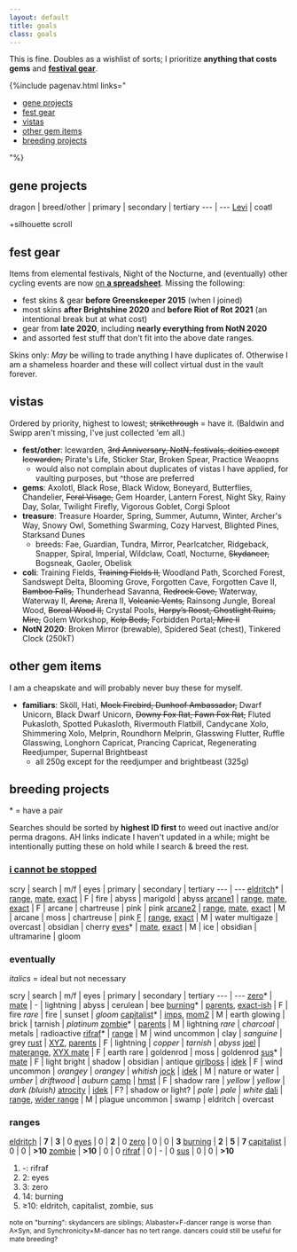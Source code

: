 ```yaml
---
layout: default
title: goals
class: goals
---
```

This is fine. Doubles as a wishlist of sorts; I prioritize **anything that costs gems** and **[festival gear](https://docs.google.com/spreadsheets/d/1-mLVoA-2ItW951fS9JMNEpV1myB50YQLFdc545EiBGU/edit?usp=sharing)**.

{%include pagenav.html links="<ul><li><a href='#gene-projects'>gene projects</a></li><li><a href='#fest-gear'>fest gear</a></li><li><a href='#vistas'>vistas</a></li><li><a href='#other-gem-items'>other gem items</a></li><li><a href='#breeding-projects'>breeding projects</a></li></ul>"%}

## gene projects

dragon | breed/other | primary | secondary | tertiary
--- | ---
[Levi](https://flightrising.com/main.php?dragon=50610501) | coatl

+silhouette scroll <!--non-->

## fest gear

Items from elemental festivals, Night of the Nocturne, and (eventually) other cycling events are now [on <b>a spreadsheet</b>](https://docs.google.com/spreadsheets/d/1-mLVoA-2ItW951fS9JMNEpV1myB50YQLFdc545EiBGU/edit?usp=sharing). Missing the following:

- fest skins & gear <b>before Greenskeeper 2015</b> (when I joined)
- most skins <b>after Brightshine 2020</b> and <b>before Riot of Rot 2021</b> (an intentional break but at what cost)
- gear from <b>late 2020</b>, including <b>nearly everything from NotN 2020</b>
- and assorted fest stuff that don't fit into the above date ranges.

<span class="sc">Skins only:</span> *May* be willing to trade anything I have duplicates of. Otherwise I am a shameless hoarder and these will collect virtual dust in the vault forever.

## vistas

Ordered by priority, highest to lowest; ~~strikethrough~~ = have it. (Baldwin and Swipp aren't missing, I've just collected 'em all.)

- <b>fest/other</b>: Icewarden, ~~3rd Anniversary, NotN, festivals, deities except Icewarden,~~ Pirate's Life, Sticker Star, Broken Spear, Practice Weaopns
	- would also not complain about duplicates of vistas I have applied, for vaulting purposes, but ^those are preferred
- <b>gems</b>: Axolotl, Black Rose, Black Widow, Boneyard, Butterflies, Chandelier, ~~Feral Visage,~~ Gem Hoarder, Lantern Forest, Night Sky, Rainy Day, Solar, Twilight Firefly, Vigorous Goblet, Corgi Sploot
- <b>treasure</b>: Treasure Hoarder, Spring, Summer, Autumn, Winter, Archer's Way, Snowy Owl, Something Swarming, Cozy Harvest, Blighted Pines, Starksand Dunes
	- breeds: Fae, Guardian, Tundra, Mirror, Pearlcatcher, Ridgeback, Snapper, Spiral, Imperial, Wildclaw, Coatl, Nocturne, ~~Skydancer,~~ Bogsneak, Gaoler, Obelisk
- <b>coli</b>: Training Fields, ~~Training Fields II,~~ Woodland Path, Scorched Forest, Sandswept Delta, Blooming Grove, Forgotten Cave, Forgotten Cave II, ~~Bamboo Falls,~~ Thunderhead Savanna, ~~Redrock Cove,~~ Waterway, Waterway II, ~~Arena,~~ Arena II, ~~Volcanic Vents,~~ Rainsong Jungle, Boreal Wood, ~~Boreal Wood II,~~ Crystal Pools, ~~Harpy’s Roost, Ghostlight Ruins, Mire,~~ Golem Workshop, ~~Kelp Beds,~~ Forbidden Portal~~, Mire II~~
- <b>NotN 2020</b>: Broken Mirror (brewable), Spidered Seat (chest), Tinkered Clock (250kT)

## other gem items

I am a cheapskate and will probably never buy these for myself.

<!-- - <b>apparel</b>: currently none, keeping this section in case it becomes relevant again anyway-->
- <b>familiars</b>: Sköll, Hati, ~~Mock Firebird, Dunhoof Ambassador,~~ Dwarf Unicorn, Black Dwarf Unicorn, ~~Downy Fox Rat, Fawn Fox Rat,~~ Fluted Pukasloth, Spotted Pukasloth, Rivermouth Flatbill, Candycane Xolo, Shimmering Xolo, Melprin, Roundhorn Melprin, Glasswing Flutter, Ruffle Glasswing, Longhorn Capricat, Prancing Capricat, Regenerating Reedjumper, Supernal Brightbeast
	- all 250g except for the reedjumper and brightbeast (325g)

## breeding projects

\* = have a pair

Searches should be sorted by <b>highest ID first</b> to weed out inactive and/or perma dragons. AH links indicate I haven't updated in a while; might be intentionally putting these on hold while I search & breed the rest.

### [i cannot be stopped](https://flightrising.com/main.php?p=lair&id=154165&tab=dragon&did=24247054)

scry | search | m/f | eyes | primary | secondary | tertiary
--- | ---
[eldritch](https://www1.flightrising.com/scrying/predict?breed=3&gender=1&age=1&bodygene=23&body=96&winggene=23&wings=75&tertgene=15&tert=96&element=11&eyetype=0)\* | [range](https://www1.flightrising.com/auction-house/buy/realm/dragons?d_body_range=126-28&d_wings_range=167-172&d_tert_range=126-28&collapse=1), [mate](https://www1.flightrising.com/search/dragons?sort=id_desc&name=&exalted=0&progen=&breed=&bodygene=&winggene=&tertgene=&gender=1&body=&wings=&tert=96&element=&body_range=96-28&wings_range=75-84&tert_range=&age=&rtb=&gen1=&pattern=&id_length=&level_min=&level_max=&eyetype=&hibernal_cooldown_status=&ancient=&named=&hibernal=&sort=id_desc&collapse=1), [exact](https://www1.flightrising.com/search/dragons?sort=id_desc&name=&exalted=0&progen=&breed=&bodygene=&winggene=&tertgene=&gender=&body=96&wings=75&tert=&element=&body_range=&wings_range=&tert_range=&age=&rtb=&gen1=&pattern=XYX&id_length=&level_min=&level_max=&eyetype=&hibernal_cooldown_status=&ancient=&named=&hibernal=&sort=id_desc&collapse=1) | F |  fire | abyss | marigold | abyss
[arcane1](https://www1.flightrising.com/scrying/predict?breed=17&gender=1&age=1&bodygene=29&body=155&winggene=28&wings=66&tertgene=26&tert=66&element=9&eyetype=0) | [range](https://www1.flightrising.com/auction-house/buy/realm/dragons?d_body_range=130-123&d_wings_range=160-85&d_tert_range=160-85&collapse=1), [mate](https://www1.flightrising.com/search/dragons?sort=id_desc&name=&exalted=0&progen=&breed=&bodygene=&winggene=&tertgene=&gender=0&body=&wings=&tert=66&element=&body_range=155-123&wings_range=66-85&tert_range=&age=&rtb=&gen1=&pattern=&id_length=&level_min=&level_max=&eyetype=&hibernal_cooldown_status=&ancient=&named=&hibernal=&sort=id_desc), [exact](https://www1.flightrising.com/search/dragons?sort=id_desc&name=&exalted=0&progen=&breed=&bodygene=&winggene=&tertgene=&gender=&body=155&wings=66&tert=&element=&body_range=&wings_range=&tert_range=&age=&rtb=&gen1=&pattern=XYY&id_length=&level_min=&level_max=&eyetype=&hibernal_cooldown_status=&ancient=&named=&hibernal=&sort=id_desc&collapse=1) | F | arcane | chartreuse | pink | pink
[arcane2](https://www1.flightrising.com/scrying/predict?breed=17&gender=0&age=1&bodygene=29&body=115&winggene=29&wings=155&tertgene=26&tert=66&element=9&eyetype=0) | [range](https://www1.flightrising.com/auction-house/buy/realm/dragons?d_body_range=173-93&d_wings_range=130-123&d_tert_range=160-85&collapse=1), [mate](https://www1.flightrising.com/search/dragons?sort=id_desc&name=&exalted=0&progen=&breed=17&bodygene=&winggene=&tertgene=&gender=1&body=115&wings=155&tert=&element=&body_range=&wings_range=&tert_range=66-65&age=&rtb=&gen1=&pattern=&id_length=&level_min=&level_max=&eyetype=&hibernal_cooldown_status=&ancient=&named=&hibernal=&sort=id_desc), [exact](https://www1.flightrising.com/search/dragons?sort=id_desc&name=&exalted=0&progen=&breed=&bodygene=&winggene=&tertgene=&gender=&body=115&wings=155&tert=66&element=&body_range=&wings_range=&tert_range=&age=&rtb=&gen1=&pattern=&id_length=&level_min=&level_max=&eyetype=&hibernal_cooldown_status=&ancient=&named=&hibernal=&sort=id_desc&collapse=1) | M | arcane | moss | chartreuse | pink
[F](https://www1.flightrising.com/scrying/predict?breed=18&gender=0&age=1&bodygene=47&body=126&winggene=54&wings=10&tertgene=42&tert=116&element=4&eyetype=5) | [range](https://www1.flightrising.com/auction-house/buy/realm/dragons?d_body_range=23-26&d_wings_range=70-11&d_tert_range=169-161&collapse=1), [exact](https://www1.flightrising.com/search/dragons?sort=id_desc&name=&exalted=0&progen=&breed=&bodygene=&winggene=&tertgene=&gender=&body=126&wings=10&tert=116&element=&body_range=&wings_range=&tert_range=&age=&rtb=&gen1=&pattern=&id_length=&level_min=&level_max=&eyetype=&hibernal_cooldown_status=&ancient=&named=&hibernal=&sort=id_desc&collapse=1) | M | water multigaze | overcast | obsidian | cherry
[eyes](https://www1.flightrising.com/scrying/predict?breed=7&gender=0&age=1&bodygene=18&body=10&winggene=5&wings=90&tertgene=24&tert=98&element=6&eyetype=8)\* | [mate](https://www1.flightrising.com/search/dragons?sort=id_desc&name=&exalted=0&progen=&breed=&bodygene=&winggene=&tertgene=&gender=1&body=10&wings=90&tert=98&element=&body_range=&wings_range=&tert_range=&age=&rtb=&gen1=&pattern=&id_length=&level_min=&level_max=&eyetype=&hibernal_cooldown_status=&ancient=&named=&hibernal=&silhouette_unlocked=&sort=id_desc&nocollapse=1), [exact](https://www1.flightrising.com/search/dragons?sort=id_desc&name=&exalted=0&progen=&breed=&bodygene=&winggene=&tertgene=&gender=&body=10&wings=90&tert=98&element=&body_range=&wings_range=&tert_range=&age=&rtb=&gen1=&pattern=&id_length=&level_min=&level_max=&eyetype=&hibernal_cooldown_status=&ancient=&named=&hibernal=&sort=id_desc&nocollapse=1) | M | ice | obsidian | ultramarine | gloom

### eventually

<i>italics</i> = ideal but not necessary

scry | search | m/f | eyes | primary | secondary | tertiary
--- | ---
[zero](https://www1.flightrising.com/scrying/predict?breed=13&gender=0&age=1&bodygene=15&body=96&winggene=20&wings=117&tertgene=5&tert=3&element=5&eyetype=0)\* | [mate](https://www1.flightrising.com/search/dragons?sort=id_desc&name=&exalted=0&progen=&breed=&bodygene=&winggene=&tertgene=&gender=1&body=96&wings=117&tert=3&element=&body_range=&wings_range=&tert_range=&age=&rtb=&gen1=&pattern=&id_length=&level_min=&level_max=&eyetype=&hibernal_cooldown_status=&ancient=&named=&hibernal=&silhouette_unlocked=&sort=id_desc&nocollapse=1) | - | lightning | abyss | cerulean | bee
[burning](https://www1.flightrising.com/scrying/predict?breed=18&gender=1&age=1&bodygene=56&body=48&winggene=56&wings=172&tertgene=48&tert=98&element=11&eyetype=3)\* | [parents](https://www1.flightrising.com/auction-house/buy/realm/dragons?d_body_range=133-158&d_wings_range=84-105&d_tert_range=91-8&nocollapse=1&collapse=1), [exact-ish](https://www1.flightrising.com/search/dragons?sort=id_desc&name=&exalted=0&progen=&breed=&bodygene=&winggene=&tertgene=&gender=&body=48&wings=172&tert=&element=&body_range=&wings_range=&tert_range=146-8&age=&rtb=&gen1=&pattern=&id_length=&level_min=&level_max=&eyetype=&hibernal_cooldown_status=&ancient=&named=&hibernal=&silhouette_unlocked=&sort=id_desc&nocollapse=1) | F | fire <i>rare</i> | fire | sunset | <i>gloom</i>
[capitalist](https://www1.flightrising.com/scrying/predict?breed=8&gender=0&age=1&bodygene=24&body=107&winggene=17&wings=124&tertgene=21&tert=4&element=1&eyetype=7)\* | [imps](https://www1.flightrising.com/search/dragons?sort=id_desc&name=&exalted=0&progen=&breed=8&bodygene=&winggene=&tertgene=&gender=&body=107&wings=124&tert=&element=&body_range=&wings_range=&tert_range=&age=&rtb=&gen1=&pattern=&id_length=&level_min=&level_max=&eyetype=&hibernal_cooldown_status=&ancient=&named=&hibernal=&silhouette_unlocked=&sort=id_desc), [mom2](https://www1.flightrising.com/search/dragons?sort=id_desc&name=&exalted=0&progen=&breed=8&bodygene=&winggene=&tertgene=&gender=1&body=107&wings=124&tert=&element=&body_range=&wings_range=&tert_range=&age=&rtb=&gen1=&pattern=&id_length=&level_min=&level_max=&eyetype=&hibernal_cooldown_status=&ancient=&named=&hibernal=&silhouette_unlocked=&sort=id_desc) | M | earth glowing | brick | tarnish | *platinum*
[zombie](https://www1.flightrising.com/scrying/predict?breed=14&gender=0&age=1&bodygene=57&body=7&winggene=17&wings=140&tertgene=6&tert=130&element=5&eyetype=3)\* | [parents](https://www1.flightrising.com/search/dragons?sort=id_desc&name=&exalted=0&progen=&breed=&bodygene=&winggene=&tertgene=&gender=&body=&wings=140&tert=130&element=&body_range=146-70&wings_range=&tert_range=&age=&rtb=&gen1=&pattern=&id_length=&level_min=&level_max=&eyetype=&hibernal_cooldown_status=&ancient=&named=&hibernal=&silhouette_unlocked=&sort=id_desc) | M | lightning *rare* | *charcoal* | metals | radioactive
[rifraf](https://www1.flightrising.com/scrying/predict?breed=11&gender=0&age=1&bodygene=6&body=106&winggene=23&wings=121&tertgene=18&tert=6&element=3&eyetype=1)\* | [range](https://www1.flightrising.com/search/dragons?sort=id_desc&name=&exalted=0&progen=&breed=&bodygene=&winggene=&tertgene=&gender=&body=106&wings=&tert=6&element=&body_range=&wings_range=57-107&tert_range=&age=&rtb=&gen1=&pattern=&id_length=&level_min=&level_max=&eyetype=&hibernal_cooldown_status=&ancient=&named=&hibernal=&silhouette_unlocked=&sort=id_desc) | M | wind uncommon | clay | *sanguine* | grey
[rust](https://www1.flightrising.com/scrying/predict?breed=11&gender=1&age=1&bodygene=10&body=94&winggene=57&wings=124&tertgene=18&tert=96&element=5&eyetype=0) | [XYZ](https://www1.flightrising.com/search/dragons?sort=id_desc&name=&exalted=0&progen=&breed=&bodygene=&winggene=&tertgene=&gender=1&body=57%2C94%2C140%2C124&wings=124%2C94%2C57%2C140&tert=96%2C176%2C151&element=5&body_range=&wings_range=&tert_range=&age=&rtb=&gen1=&pattern=XYZ&id_length=&level_min=&level_max=&eyetype=&hibernal_cooldown_status=&ancient=&named=&hibernal=&silhouette_unlocked=&sort=id_desc), [parents](https://www1.flightrising.com/search/dragons?sort=id_desc&name=&exalted=0&progen=&breed=&bodygene=&winggene=&tertgene=&gender=&body=&wings=&tert=&element=&body_range=94-57&wings_range=162-55&tert_range=96-27&age=&rtb=&gen1=&pattern=&id_length=&level_min=&level_max=&eyetype=&hibernal_cooldown_status=&ancient=&named=&hibernal=&silhouette_unlocked=&sort=id_desc) | F | lightning | *copper* | *tarnish* | *abyss*
[joel](https://www1.flightrising.com/scrying/predict?breed=15&gender=1&age=1&bodygene=0&body=41&winggene=59&wings=115&tertgene=38&tert=41&element=1&eyetype=3) |  [materange](https://www1.flightrising.com/search/dragons?page=1&sort=id_asc&name=&exalted=0&progen=&breed=&bodygene=&winggene=&tertgene=&gender=0&body=&wings=&tert=&element=&body_range=115-103&wings_range=142-41&tert_range=115-103&age=&rtb=&gen1=&pattern=&id_length=&level_min=&level_max=&eyetype=&hibernal_cooldown_status=&ancient=&named=&hibernal=&silhouette_unlocked=&sort=id_desc), [XYX mate](https://www1.flightrising.com/search/dragons?page=1&sort=id_asc&name=&exalted=0&progen=&breed=&bodygene=&winggene=&tertgene=&gender=0&body=41&wings=&tert=41&element=&body_range=&wings_range=142-41&tert_range=&age=&rtb=&gen1=&pattern=&id_length=&level_min=&level_max=&eyetype=&hibernal_cooldown_status=&ancient=&named=&hibernal=&silhouette_unlocked=&sort=id_desc) | F | earth rare | goldenrod | moss | goldenrod
[sus](https://www1.flightrising.com/scrying/predict?breed=19&gender=1&age=1&bodygene=71&body=12&winggene=70&wings=10&tertgene=64&tert=97&element=8&eyetype=13)\* | [mate](https://www1.flightrising.com/search/dragons?page=1&sort=id_asc&name=&exalted=0&progen=&breed=19&bodygene=&winggene=&tertgene=&gender=1&body=12&wings=10&tert=&element=&body_range=&wings_range=&tert_range=97-127&age=&rtb=&gen1=&pattern=&id_length=&level_min=&level_max=&eyetype=&hibernal_cooldown_status=&ancient=&named=&hibernal=&silhouette_unlocked=&sort=id_desc) | F | light bright | shadow | obsidian | antique
[girlboss](https://www1.flightrising.com/scrying/predict?breed=4&gender=1&age=1&bodygene=40&body=46&winggene=5&wings=171&tertgene=13&tert=2&element=3&eyetype=1) | [idek](https://www1.flightrising.com/search/dragons?sort=id_asc&name=&exalted=0&progen=&breed=&bodygene=&winggene=&tertgene=&gender=1&body=75%2C46%2C84%2C172%2C105%2C171%2C47%2C133%2C158%2C49&wings=75%2C46%2C84%2C172%2C105%2C171%2C47%2C133%2C158%2C49&tert=1%2C163%2C97%2C2%2C74%2C38%2C113%2C79%2C101%2C39%2C102%2C144%2C155%2C40%2C123&element=3&body_range=&wings_range=&tert_range=&age=&rtb=&gen1=&pattern=XYZ&id_length=&level_min=&level_max=&eyetype=&hibernal_cooldown_status=&ancient=&named=&hibernal=&silhouette_unlocked=&sort=id_desc&nocollapse=1) | F | wind uncommon | *orangey* | *orangey* | *whitish*
[jock](https://www1.flightrising.com/scrying/predict?breed=9&gender=0&age=1&bodygene=3&body=157&winggene=4&wings=165&tertgene=5&tert=166&element=4&eyetype=0) | [idek](https://www1.flightrising.com/search/dragons?sort=id_desc&name=&exalted=0&progen=&breed=&bodygene=&winggene=&tertgene=&gender=0&body=157%2C165%2C166&wings=165%2C157%2C166&tert=166%2C165%2C157&element=4%2C10&body_range=&wings_range=&tert_range=&age=&rtb=&gen1=&pattern=XYZ&id_length=&level_min=&level_max=&eyetype=&hibernal_cooldown_status=&ancient=&named=&hibernal=&silhouette_unlocked=&sort=id_desc&nocollapse=1) | M | nature or water | *umber* | *driftwood* | *auburn*
[camp](https://www1.flightrising.com/scrying/predict?breed=2&gender=1&age=1&bodygene=6&body=110&winggene=21&wings=104&tertgene=8&tert=11&element=7&eyetype=3) | [hmst](https://www1.flightrising.com/search/dragons?gender=1&body=110%2C139%2C76%2C51&tert=11&wings_range=140-41&sort=id_desc) | F | shadow rare | *yellow* | *yellow* | *dark (bluish)*
[atrocity](https://www1.flightrising.com/scrying/predict?breed=17&gender=1&age=1&bodygene=31&body=110&winggene=38&wings=93&tertgene=27&tert=2&element=8&eyetype=8) | [idek](https://www1.flightrising.com/search/dragons?sort=id_desc&name=&exalted=0&progen=&breed=&bodygene=&winggene=&tertgene=&gender=1&body=&wings=&tert=97%2C2%2C74&element=7%2C8&body_range=103-110&wings_range=1-74%2C103-110&tert_range=&age=&rtb=&gen1=&pattern=XYZ&id_length=&level_min=&level_max=&eyetype=&hibernal_cooldown_status=&ancient=&named=&hibernal=&silhouette_unlocked=&sort=id_desc) | F? | shadow or light? | *pale* | *pale* | *white*
[dali](https://www1.flightrising.com/dgen/preview/dragon?age=1&body=36&bodygene=62&breed=19&element=7&eyetype=3&gender=0&tert=126&tertgene=62&winggene=71&wings=176&auth=29dccddc0e37fb41f26c58218aaf0284fe8305f9&dummyext=prev.png) | [range](https://www1.flightrising.com/search/dragons?sort=id_desc&name=&exalted=0&progen=&breed=&bodygene=&winggene=&tertgene=&gender=&body=&wings=&tert=&element=&body_range=153-37&wings_range=10-11&tert_range=24-25&age=&rtb=&gen1=&pattern=&id_length=&level_min=&level_max=&eyetype=&hibernal_cooldown_status=&ancient=&named=&hibernal=&silhouette_unlocked=&sort=id_desc), [wider range](https://www1.flightrising.com/search/dragons?sort=id_desc&name=&exalted=0&progen=&breed=&bodygene=&winggene=&tertgene=&gender=&body=&wings=&tert=&element=&body_range=154-38&wings_range=9-12&tert_range=23-26&age=&rtb=&gen1=&pattern=&id_length=&level_min=&level_max=&eyetype=&hibernal_cooldown_status=&ancient=&named=&hibernal=&silhouette_unlocked=&sort=id_desc) | M | plague uncommon | swamp | eldritch | overcast

### ranges

[eldritch](http://fr.fintastic.net/?id=56,62,113,115,60,60,1,1,Andarist,Babby) | <b>7</b> | <b>3</b> | 0
[eyes](http://fr.fintastic.net/?id=21,21,49,50,13,13,1,1,Orvil,unnamed) | 0 | <b>2</b> | 0
[zero](http://fr.fintastic.net/?id=60,60,65,65,4,6,1,1,unnamed,Forrester) | 0 | 0 | <b>3</b>
[burning](http://fr.fintastic.net/?id=123,124,114,118,15,21,1,1,Alabaster,Synchronicity) | <b>2</b> | <b>5</b> | <b>7</b>
[capitalist](http://fr.fintastic.net/?id=164,164,143,143,10,171,1,1,unnamed,Wyze) | 0 | 0 | <b>>10</b>
[zombie](http://fr.fintastic.net/?id=18,133,113,113,92,92,1,1,Blake,Brandt) | <b>>10</b> | 0 | 0
[rifraf](http://fr.fintastic.net/?id=138,138,159,162,11,11,1,1,unnamed-skydancer,unnamed-nocturne) | 0 | - | 0
[sus](http://fr.fintastic.net/?id=24,24,21,21,2,26,1,1,unnamed,Anesia) | 0 | 0 | <b>>10</b>

1. -: rifraf
1. 2: eyes
1. 3: zero
1. 14: burning
1. ≥10: eldritch, capitalist, zombie, sus

<span style="font-size:.85em;">note on "burning": skydancers are siblings; Alabaster×F-dancer range is worse than A×Syn, and Synchronicity×M-dancer has no tert range. dancers could still be useful for mate breeding?</span>